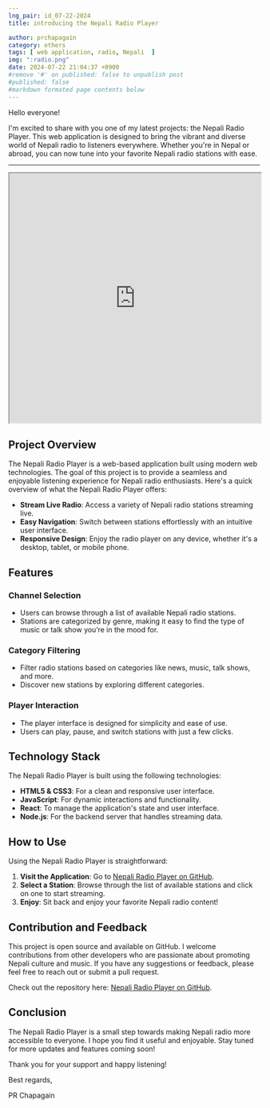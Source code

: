 ```yaml
---
lng_pair: id_07-22-2024
title: introducing the Nepali Radio Player

author: prchapagain
category: others
tags: [ web application, radio, Nepali  ]
img: ":radio.png"
date: 2024-07-22 21:04:37 +0900
#remove '#' on published: false to unpublish post
#published: false
#markdown formated page contents below
---
```



Hello everyone!

I'm excited to share with you one of my latest projects: the Nepali Radio Player. This web application is designed to bring the vibrant and diverse world of Nepali radio to listeners everywhere. Whether you're in Nepal or abroad, you can now tune into your favorite Nepali radio stations with ease.

---
<iframe src="https://prchapagain.com.np/nepali-radio-player/" width="100%" height="500"></iframe>




## Project Overview

The Nepali Radio Player is a web-based application built using modern web technologies. The goal of this project is to provide a seamless and enjoyable listening experience for Nepali radio enthusiasts. Here's a quick overview of what the Nepali Radio Player offers:

- **Stream Live Radio**: Access a variety of Nepali radio stations streaming live.
- **Easy Navigation**: Switch between stations effortlessly with an intuitive user interface.
- **Responsive Design**: Enjoy the radio player on any device, whether it's a desktop, tablet, or mobile phone.

## Features

### Channel Selection

- Users can browse through a list of available Nepali radio stations.
- Stations are categorized by genre, making it easy to find the type of music or talk show you’re in the mood for.

### Category Filtering

- Filter radio stations based on categories like news, music, talk shows, and more.
- Discover new stations by exploring different categories.

### Player Interaction

- The player interface is designed for simplicity and ease of use.
- Users can play, pause, and switch stations with just a few clicks.

## Technology Stack

The Nepali Radio Player is built using the following technologies:

- **HTML5 & CSS3**: For a clean and responsive user interface.
- **JavaScript**: For dynamic interactions and functionality.
- **React**: To manage the application's state and user interface.
- **Node.js**: For the backend server that handles streaming data.

## How to Use

Using the Nepali Radio Player is straightforward:

1. **Visit the Application**: Go to [Nepali Radio Player on GitHub](https://github.com/prchapagain/nepali-radio-player).
2. **Select a Station**: Browse through the list of available stations and click on one to start streaming.
3. **Enjoy**: Sit back and enjoy your favorite Nepali radio content!

## Contribution and Feedback

This project is open source and available on GitHub. I welcome contributions from other developers who are passionate about promoting Nepali culture and music. If you have any suggestions or feedback, please feel free to reach out or submit a pull request.

Check out the repository here: [Nepali Radio Player on GitHub](https://github.com/prchapagain/nepali-radio-player).

## Conclusion

The Nepali Radio Player is a small step towards making Nepali radio more accessible to everyone. I hope you find it useful and enjoyable. Stay tuned for more updates and features coming soon!

Thank you for your support and happy listening!

Best regards,

PR Chapagain


